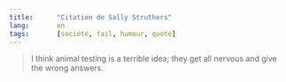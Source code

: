 ```yaml
---
title:      "Citation de Sally Struthers"
lang:       en
tags:       [société, fail, humour, quote]
---
```



> I think animal testing is a terrible idea; they get all nervous and give the wrong answers.
